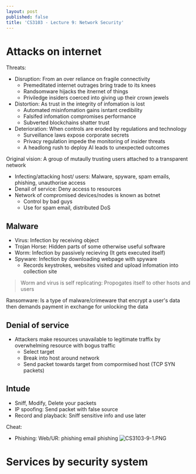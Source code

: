 ```yaml
---
layout: post
published: false
title: 'CS3103 - Lecture 9: Network Security'
---
```

# Attacks on internet

Threats:
- Disruption: From an over reliance on fragile connectivity
	- Premeditated internet outrages bring trade to its knees
    - Randsomware hijacks the itnernet of things
    - Priviledge insiders coerced into giving up their crown jewels
- Distortion: As trust in the integrity of infomation is lost
	- Automated misinfomation gains isntant credibility
    - Falsifed infomation compromises performance
    - Subverted blockchains shatter trust
- Deterioration: When controls are eroded by regulations and technology
	- Surveillance laws expose corporate secrets
    - Privacy regulation impede the monitoring of insider threats
    - A headlong rush to deploy AI leads to unexpected outcomes


Original vision: A group of mutaully trusting users attached to a transparent network
- Infecting/attacking host/ users: Malware, spyware, spam emails, phishing, unauthorise access
- Denail of service: Deny access to resources
- Network of compromised devices/nodes is known as botnet
     - Control by bad guys
     - Use for spam email, distributed DoS

## Malware
- Virus: Infection by receiving object
- Trojan Horse: Hidden parts of some otherwise useful software
- Worm:  Infection by passively recieving (It gets executed itself)
- Spyware: Infection by downloading webpage with spyware
	- Records keystrokes, websites visited and upload infomation into collection site

> Worm and virus is self replicating: Propogates itself to other hsots and users

Ransomware: Is a type of malware/crimeware that encrypt a user's data then demands payment in exchange for unlocking the data



## Denial of service
- Attackers make resources unavailable to legitimate traffix by overwhelming resource with bogus traffic
	- Select target
    - Break into host around network
    - Send packet towards target from compormised host (TCP SYN packets)


## Intude
- Sniff, Modify, Delete your packets
- IP spoofing: Send packet with false source
- Record and playback: Sniff sensitive info and use later


Cheat:
- Phishing: Web/UR: phishing email phishing
![CS3103-9-1.PNG]({{site.baseurl}}/img/CS3103-9-1.PNG)

# Services by security system

